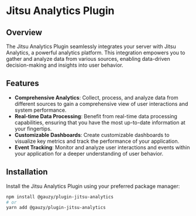 # Jitsu Analytics Plugin

## Overview

The Jitsu Analytics Plugin seamlessly integrates your server with Jitsu Analytics, a powerful analytics platform. This integration empowers you to gather and analyze data from various sources, enabling data-driven decision-making and insights into user behavior.

## Features

-   **Comprehensive Analytics**: Collect, process, and analyze data from different sources to gain a comprehensive view of user interactions and system performance.
-   **Real-time Data Processing**: Benefit from real-time data processing capabilities, ensuring that you have the most up-to-date information at your fingertips.
-   **Customizable Dashboards**: Create customizable dashboards to visualize key metrics and track the performance of your application.
-   **Event Tracking**: Monitor and analyze user interactions and events within your application for a deeper understanding of user behavior.

## Installation

Install the Jitsu Analytics Plugin using your preferred package manager:

```bash
npm install @gauzy/plugin-jitsu-analytics
# or
yarn add @gauzy/plugin-jitsu-analytics
```
